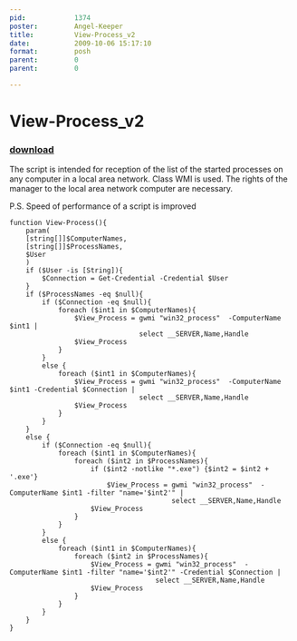 ```yaml
---
pid:            1374
poster:         Angel-Keeper
title:          View-Process_v2
date:           2009-10-06 15:17:10
format:         posh
parent:         0
parent:         0

---
```


# View-Process_v2

### [download](1374.ps1)

The script is intended for reception of the list of the started processes on any computer in a local area network. Class WMI is used. The rights of the manager to the local area network computer are necessary.

P.S. Speed of performance of a script is improved

```posh
function View-Process(){
	param(
	[string[]]$ComputerNames,
	[string[]]$ProcessNames,
	$User
	)
	if ($User -is [String]){
		$Connection = Get-Credential -Credential $User
	}
	if ($ProcessNames -eq $null){
		if ($Connection -eq $null){
			foreach ($int1 in $ComputerNames){
				$View_Process = gwmi "win32_process"  -ComputerName $int1 |
								select __SERVER,Name,Handle
				$View_Process
			}
		}
		else {
			foreach ($int1 in $ComputerNames){
				$View_Process = gwmi "win32_process"  -ComputerName $int1 -Credential $Connection | 
								select __SERVER,Name,Handle
				$View_Process
			}
		}
	}
	else {
		if ($Connection -eq $null){
			foreach ($int1 in $ComputerNames){
				foreach ($int2 in $ProcessNames){
					if ($int2 -notlike "*.exe") {$int2 = $int2 + '.exe'}
						$View_Process = gwmi "win32_process"  -ComputerName $int1 -filter "name='$int2'" | 
										select __SERVER,Name,Handle
					$View_Process
				}
			}
		}
		else {
			foreach ($int1 in $ComputerNames){
				foreach ($int2 in $ProcessNames){
					$View_Process = gwmi "win32_process"  -ComputerName $int1 -filter "name='$int2'" -Credential $Connection | 
									select __SERVER,Name,Handle
					$View_Process
				}
			}
		}
	}
}
```
